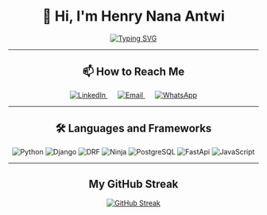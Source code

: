 <link rel="stylesheet" href="https://cdnjs.cloudflare.com/ajax/libs/font-awesome/5.15.4/css/all.min.css">

<h1 align="center">👋 Hi, I'm Henry Nana Antwi</h1>

<div align="center">
  <a href="https://git.io/typing-svg">
    <img src="https://readme-typing-svg.demolab.com?font=Fira+Code&pause=1000&center=true&vCenter=true&random=false&width=435&lines=Experienced+junior+developer;I+love+being+creative;Backend+developer;AI%2C+Big+Data+and+Machine+Learning+enthusiast" alt="Typing SVG" />
  </a>
</div>

<hr>

<h2 align="center">📫 How to Reach Me</h2>

<div align="center">
  <a href="https://www.linkedin.com/in/henry-antwi-891906202/" style="margin: 0 10px;">
    <img src="https://img.shields.io/badge/LinkedIn-0077B5?style=for-the-badge&logo=linkedin&logoColor=white" alt="LinkedIn">
  </a>
  <a href="mailto:antwi.henry@outlook.com" style="margin: 0 10px;">
    <img src="https://img.shields.io/badge/Email-D14836?style=for-the-badge&logo=gmail&logoColor=white" alt="Email">
  </a>
  <a href="https://wa.me/233200570130" style="margin: 0 10px;">
    <img src="https://img.shields.io/badge/WhatsApp-25D366?style=for-the-badge&logo=whatsapp&logoColor=white" alt="WhatsApp">
  </a>
</div>

<hr>

<h2 align="center">🛠️ Languages and Frameworks</h2>

<div align="center">
  <img src="https://img.shields.io/badge/Python-3776AB?style=for-the-badge&logo=python&logoColor=white" alt="Python">
  <img src="https://img.shields.io/badge/Django-092E20?style=for-the-badge&logo=django&logoColor=white" alt="Django">
  <img src="https://img.shields.io/badge/DRF-092E20?style=for-the-badge&logo=django&logoColor=white" alt="DRF">
  <img src="https://img.shields.io/badge/Ninja-092E20?style=for-the-badge&logo=ninja&logoColor=white" alt="Ninja">
  <img src="https://img.shields.io/badge/postgreSQL-336791?style=for-the-badge&logo=postgresql&logoColor=white" alt="PostgreSQL">
  <img src="https://img.shields.io/badge/FastApi-009688?style=for-the-badge&logo=fastapi&logoColor=white" alt="FastApi">
  <img src="https://img.shields.io/badge/JavaScript-323330?style=for-the-badge&logo=javascript&logoColor=F7DF1E" alt="JavaScript">
</div>

<hr>

<h2 align="center">My GitHub Streak</h2>

<div align="center">
  <a href="https://git.io/streak-stats">
    <img src="https://streak-stats.demolab.com/?user=henryantwi&theme=dark&hide_border=true&date_format=M%20j%5B%2C%20Y%5D" alt="GitHub Streak">
  </a>
</div>

